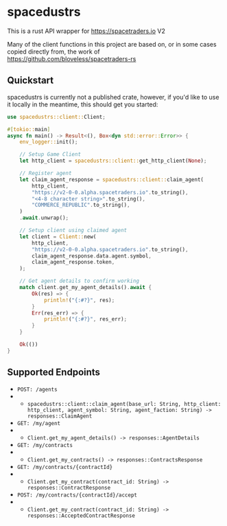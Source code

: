 # spacedustrs
This is a rust API wrapper for https://spacetraders.io V2

Many of the client functions in this project are based on, or in some cases copied directly from, the work of https://github.com/bloveless/spacetraders-rs

## Quickstart

spacedustrs is currently not a published crate, however, if you'd like to use it locally in the meantime, this should get you started:

```rust
use spacedustrs::client::Client;

#[tokio::main]
async fn main() -> Result<(), Box<dyn std::error::Error>> {
    env_logger::init();

    // Setup Game Client
    let http_client = spacedustrs::client::get_http_client(None);

    // Register agent
    let claim_agent_response = spacedustrs::client::claim_agent(
        http_client,
        "https://v2-0-0.alpha.spacetraders.io".to_string(),
        "<4-8 character string>".to_string(),
        "COMMERCE_REPUBLIC".to_string(),
    )
    .await.unwrap();

    // Setup client using claimed agent
    let client = Client::new(
        http_client,
        "https://v2-0-0.alpha.spacetraders.io".to_string(),
        claim_agent_response.data.agent.symbol,
        claim_agent_response.token,
    );

    // Get agent details to confirm working
    match client.get_my_agent_details().await {
        Ok(res) => {
            println!("{:#?}", res);
        }
        Err(res_err) => {
            println!("{:#?}", res_err);
        }
    }

    Ok(())
}
```

## Supported Endpoints

- `POST: /agents`
- - `spacedustrs::client::claim_agent(base_url: String, http_client: http_client, agent_symbol: String, agent_faction: String) -> responses::ClaimAgent`
- `GET: /my/agent`
- - `Client.get_my_agent_details() -> responses::AgentDetails`
- `GET: /my/contracts`
- - `Client.get_my_contracts() -> responses::ContractsResponse`
- `GET: /my/contracts/{contractId}`
- - `Client.get_my_contract(contract_id: String) -> responses::ContractResponse`
- `POST: /my/contracts/{contractId}/accept`
- - `Client.get_my_contract(contract_id: String) -> responses::AcceptedContractResponse`
